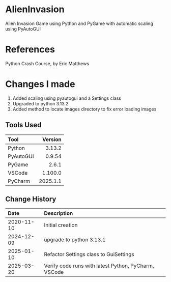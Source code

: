 # AlienInvasion

Alien Invasion Game using Python and PyGame with automatic scaling using PyAutoGUI

# References

Python Crash Course, by Eric Matthews

# Changes I made

1. Added scaling using pyautogui and a Settings class
1. Upgraded to python 3.13.2
1. Added method to locate images directory to fix error loading images

## Tools Used

| Tool      |  Version |
|:----------|---------:|
| Python    |   3.13.2 |
| PyAutoGUI |   0.9.54 |
| PyGame    |    2.6.1 |
| VSCode    |  1.100.0 |
| PyCharm   | 2025.1.1 |

## Change History

| Date       | Description                                          |
|:-----------|:-----------------------------------------------------|
| 2020-11-10 | Initial creation                                     |
| 2024-12-09 | upgrade to python 3.13.1                             |
| 2025-01-10 | Refactor Settings class to GuiSettings               |
| 2025-03-20 | Verify code runs with latest Python, PyCharm, VSCode |